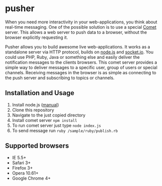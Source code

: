 pusher
=================

When you need more interactivity in your web-applications, you think about real-time messaging.
One of the possible solution is to use a special [Comet](http://goo.gl/Gf0J) server.
This allows a web server to push data to a browser, without the browser explicitly requesting it.

Pusher allows you to build awesome live web-applications.
It works as a standalone server via HTTP protocol, builds on [node.js](http://nodejs.org) and [socket.io](http://socket.io/).
You could use PHP, Ruby, Java or something else and easily deliver the notification messages to the clients browsers.
This comet server provides a simple way to deliver messages to a specific user, group of users or special channels.
Receiving messages in the browser is as simple as connecting to the push server and subscribing to topics or channels.

## Installation and Usage
1. Install node.js ([manual](https://github.com/joyent/node/wiki/Installation))
2. Clone this repository
3. Navigate to the just copied directory
4. Install comet server `npm install`
5. To run comet server just type `node index.js`
6. To send message run `ruby /sample/ruby/publish.rb`

## Supported browsers
- IE 5.5+
- Safari 3+
- Firefox 3+
- Opera 10.61+
- Google Chrome 4+
